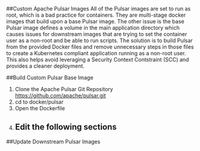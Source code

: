 ##Custom Apache Pulsar Images
All of the Pulsar images are set to run as root, which is a bad practice for containers.  They are multi-stage docker images that build upon a base Pulsar image.  The other issue is the base Pulsar image defines a volume in the main application directory which causes issues for downstream images
that are trying to set the container user as a non-root and be able to run scripts.
The solution is to build Pulsar from the provided Docker files and remove unnecessary steps in those files to create a Kubernetes compliant application running as a non-root user.  This also helps avoid leveraging a Security Context Contstraint (SCC) and provides a cleaner deployment.

##Build Custom Pulsar Base Image
1. Clone the Apache Pulsar Git Repository https://github.com/apache/pulsar.git
2. cd to docker/pulsar
3. Open the Dockerfile
4. Edit the following sections
    - 

##Update Downstream Pulsar Images


